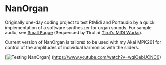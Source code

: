 # NanOrgan

Originally one-day coding project to test RtMidi and Portaudio by a quick implementation of a software synthesizer for organ sounds. For sample audio, see [Small Fugue](http://vsr.name/smallfugue_freeverb2.mp3) (Sequenced by Tirol at [Tirol's MIDI Works](http://tirolmusic.blogspot.fi/2007/10/fugue-in-g-minor-bwv578-little.html)).

Current version of NanOrgan is tailored to be used with my Akai MPK261 for control of the amplitudes of individual harmonics with the sliders.

[![Testing NanOrgan](https://img.youtube.com/vi/wqiOebUCNC0/0.jpg)]
(https://www.youtube.com/watch?v=wqiOebUCNC0)

